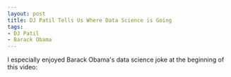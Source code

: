```yaml
---
layout: post
title: DJ Patil Tells Us Where Data Science is Going
tags: 
- DJ Patil
- Barack Obama
---
```

I especially enjoyed Barack Obama's data science joke at the beginning of this video:

<div class="youtube" id="3_1reLdh5xw" style="width: 560px; height: 315px;"></div>
<script src="/js/youtube.js"></script>

